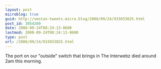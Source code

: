 ```yaml
---
layout: post
microblog: true
guid: http://vmstan-tweets.micro.blog/2008/09/24/933033025.html
post_id: 3054260
date: 2008-09-24T08:24:13-0600
lastmod: 2008-09-24T08:24:13-0600
type: post
url: /2008/09/24/933033025.html
---
```

The port on our &quot;outside&quot; switch that brings in The Interwebz died around 2am this morning.
